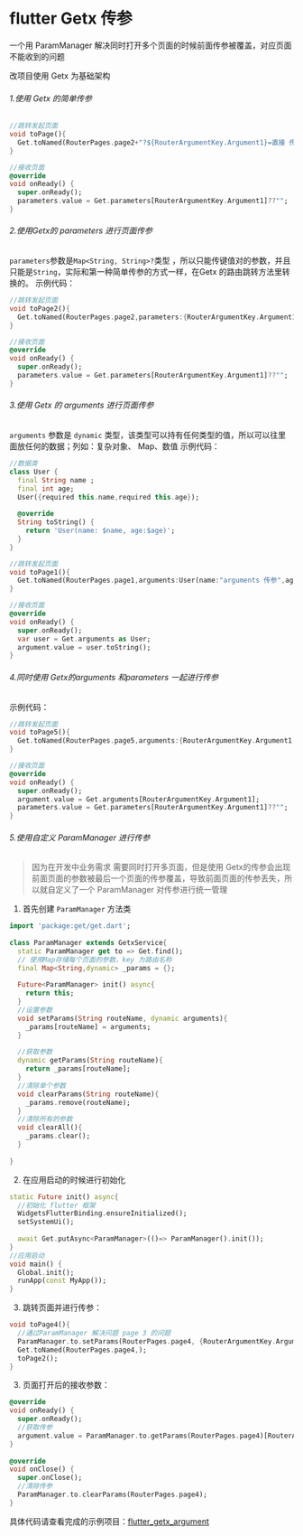 # flutter  Getx 传参

一个用 ParamManager 解决同时打开多个页面的时候前面传参被覆盖，对应页面不能收到的问题

改项目使用  Getx 为基础架构

###### 1.使用 Getx 的简单传参
```Dart
//跳转发起页面
void toPage(){  
  Get.toNamed(RouterPages.page2+"?${RouterArgumentKey.Argument1}=直接 传参" );  
}

//接收页面
@override  
void onReady() {  
  super.onReady();  
  parameters.value = Get.parameters[RouterArgumentKey.Argument1]??"";  
}

```

###### 2.使用Getx的 parameters 进行页面传参
`parameters`参数是`Map<String, String>?`类型 ，所以只能传键值对的参数，并且只能是`String`，实际和第一种简单传参的方式一样，在Getx 的路由跳转方法里转换的。
示例代码：
```Dart
//跳转发起页面
void toPage2(){  
  Get.toNamed(RouterPages.page2,parameters:{RouterArgumentKey.Argument1:"parameters 传参"} );  
}

//接收页面
@override  
void onReady() {  
  super.onReady();  
  parameters.value = Get.parameters[RouterArgumentKey.Argument1]??"";  
}
```

###### 3.使用 Getx 的 arguments 进行页面传参
`arguments` 参数是 `dynamic` 类型，该类型可以持有任何类型的值，所以可以往里面放任何的数据；列如：复杂对象、 Map、数值
示例代码：
``` dart
//数据类
class User {  
  final String name ;  
  final int age;  
  User({required this.name,required this.age});  
  
  @override  
  String toString() {  
    return 'User(name: $name, age:$age)';  
  }  
}

//跳转发起页面
void toPage1(){  
  Get.toNamed(RouterPages.page1,arguments:User(name:"arguments 传参",age: 21)); 
}

//接收页面
@override  
void onReady() {  
  super.onReady();  
  var user = Get.arguments as User;  
  argument.value = user.toString();  
}
```
###### 4.同时使用 Getx的arguments 和parameters 一起进行传参
示例代码：
```Dart
//跳转发起页面
void toPage5(){  
  Get.toNamed(RouterPages.page5,arguments:{RouterArgumentKey.Argument1:"arguments 传参"} ,parameters:{RouterArgumentKey.Argument1:"parameters 传参"});  
}

//接收页面
@override  
void onReady() {  
  super.onReady();  
  argument.value = Get.arguments[RouterArgumentKey.Argument1];  
  parameters.value = Get.parameters[RouterArgumentKey.Argument1]??"";  
}
```

###### 5.使用自定义 ParamManager 进行传参
> 因为在开发中业务需求 需要同时打开多页面，但是使用 Getx的传参会出现前面页面的参数被最后一个页面的传参覆盖，导致前面页面的传参丢失，所以就自定义了一个 ParamManager 对传参进行统一管理

1. 首先创建 `ParamManager` 方法类
```Dart
import 'package:get/get.dart';  
  
class ParamManager extends GetxService{  
  static ParamManager get to => Get.find();  
  // 使用Map存储每个页面的参数，key 为路由名称  
  final Map<String,dynamic> _params = {};  
  
  Future<ParamManager> init() async{  
    return this;  
  }  
  //设置参数  
  void setParams(String routeName, dynamic arguments){  
    _params[routeName] = arguments;  
  }  
  
  //获取参数  
  dynamic getParams(String routeName){  
    return _params[routeName];  
  }  
  //清除单个参数  
  void clearParams(String routeName){  
    _params.remove(routeName);  
  }  
  //清除所有的参数  
  void clearAll(){  
    _params.clear();  
  }  
  
}
```

2. 在应用启动的时候进行初始化
```Dart
static Future init() async{  
  //初始化 flutter 框架  
  WidgetsFlutterBinding.ensureInitialized();  
  setSystemUi();  
  
  await Get.putAsync<ParamManager>(()=> ParamManager().init());  
}
//应用启动
void main() {  
  Global.init();  
  runApp(const MyApp());  
}
```

3. 跳转页面并进行传参：
```Dart
void toPage4(){  
  //通过ParamManager 解决问题 page 3 的问题  
  ParamManager.to.setParams(RouterPages.page4, {RouterArgumentKey.Argument1:"page 4 arguments 传参"});  
  Get.toNamed(RouterPages.page4,);  
  toPage2();  
}
```
3. 页面打开后的接收参数：
```Dart
@override  
void onReady() {  
  super.onReady();  
  //获取传参  
  argument.value = ParamManager.to.getParams(RouterPages.page4)[RouterArgumentKey.Argument1];  
}  
  
@override  
void onClose() {  
  super.onClose();  
  //清除传参  
  ParamManager.to.clearParams(RouterPages.page4);  
}
```

具体代码请查看完成的示例项目：[flutter_getx_argument](https://github.com/tao111222333444/flutter_getx_argument)



